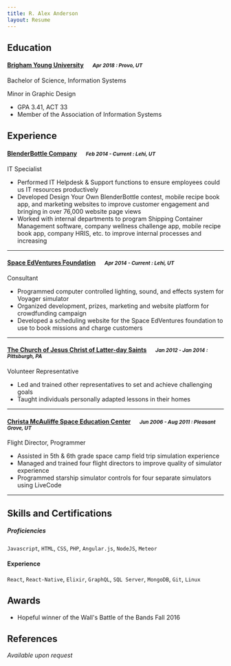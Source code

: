 ```yaml
---
title: R. Alex Anderson
layout: Resume
---
```


## Education
#### [Brigham Young University][byu] &emsp; <small>*Apr 2018 : Provo, UT*</small>

Bachelor of Science, Information Systems

Minor in Graphic Design
* GPA 3.41, ACT 33
* Member of the Association of Information Systems

## Experience
#### [BlenderBottle Company][blenderbottle] &emsp; <small>*Feb 2014 - Current : Lehi, UT*</small>

IT Specialist
* Performed IT Helpdesk & Support functions to ensure employees could us IT resources
productively
* Developed Design Your Own BlenderBottle contest, mobile recipe book app, and marketing
websites to improve customer engagement and bringing in over 76,000 website page views
* Worked with internal departments to program Shipping Container Management software,
company wellness challenge app, mobile recipe book app, company HRIS, etc. to improve internal processes and increasing

----
#### [Space EdVentures Foundation][spaceed] &emsp; <small>*Apr 2014 - Current : Lehi, UT*</small>

Consultant
* Programmed computer controlled lighting, sound, and effects system for Voyager simulator
* Organized development, prizes, marketing and website platform for crowdfunding campaign 
* Developed a scheduling website for the Space EdVentures foundation to use to book missions
and charge customers

----
#### [The Church of Jesus Christ of Latter-day Saints][lds] &emsp; <small>*Jan 2012 - Jan 2014 : Pittsburgh, PA*</small>

Volunteer Representative
* Led and trained other representatives to set and achieve challenging goals 
* Taught individuals personally adapted lessons in their homes

----
#### [Christa McAuliffe Space Education Center][cmsec] &emsp; <small>*Jun 2006 - Aug 2011 : Pleasant Grove, UT*</small>

Flight Director, Programmer
* Assisted in 5th & 6th grade space camp field trip simulation experience
* Managed and trained four flight directors to improve quality of simulator experience
* Programmed starship simulator controls for four separate simulators using LiveCode

----
## Skills and Certifications
##### Proficiencies
`Javascript`, `HTML`, `CSS`, `PHP`, `Angular.js`, `NodeJS`, `Meteor`
#### Experience
`React`, `React-Native`, `Elixir`, `GraphQL`, `SQL Server`, `MongoDB`, `Git`, `Linux`
## Awards
* Hopeful winner of the Wall's Battle of the Bands Fall 2016
## References

*Available upon request*

[homepage]: http://ralexanderson.com
[twitter]: https://twitter.com/ralex1993
[twit]: http://cdn-careers.sstatic.net/careers/Img/icon-twitter.png?v=b1bd58ad2034
[byu]: http://byu.edu
[spaceed]: http://farpointstation.weebly.com
[blenderbottle]: http://blenderbottle.com
[lds]: http://lds.org
[cmsec]: http://spacecenter.alpineschools.com
